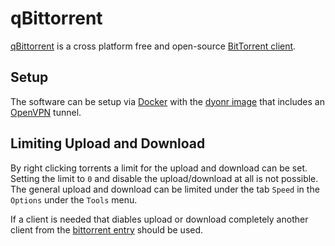 # qBittorrent

[qBittorrent](https://www.qbittorrent.org/) is a cross platform free and
open-source [BitTorrent client](/wiki/bittorrent.md#clients).

## Setup

The software can be setup via [Docker](/wiki/docker.md) with the
[dyonr image](/wiki/docker/dyonr_-_qbittorrentvpn.md) that
includes an [OpenVPN](/wiki/openvpn.md) tunnel.

## Limiting  Upload and Download

By right clicking torrents a limit for the upload and download can be set.
Setting the limit to `0` and disable the upload/download at all is not possible.
The general upload and download can be limited under the tab `Speed` in the
`Options` under the `Tools` menu.

If a client is needed that diables upload or download completely another client
from the [bittorrent entry](/wiki/bittorrent.md#clients) should be used.
